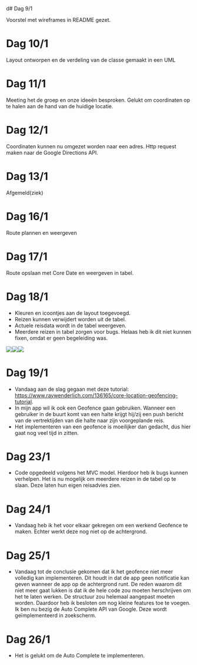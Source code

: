 d# Dag 9/1

Voorstel met wireframes in README gezet.

# Dag 10/1

Layout ontworpen en de verdeling van de classe gemaakt in een UML

# Dag 11/1

Meeting het de groep en onze ideeën besproken.
Gelukt om coordinaten op te halen aan de hand van de huidige locatie.

# Dag 12/1

Coordinaten kunnen nu omgezet worden naar een adres.
Http request maken naar de Google Directions API.

# Dag 13/1

Afgemeld(ziek)

# Dag 16/1

Route plannen en weergeven

# Dag 17/1

Route opslaan met Core Date en weergeven in tabel.

# Dag 18/1

* Kleuren en icoontjes aan de layout toegevoegd.
* Reizen kunnen verwijdert worden uit de tabel.
* Actuele reisdata wordt in de tabel weergeven.
* Meerdere reizen in tabel zorgen voor bugs. Helaas heb ik dit niet kunnen fixen, omdat er geen begeleiding was.
<p><img src=doc/homescreen.PNG><img src=doc/search_view.PNG><img src=doc/routes_view.PNG>

# Dag 19/1

* Vandaag aan de slag gegaan met deze tutorial: https://www.raywenderlich.com/136165/core-location-geofencing-tutorial.
* In mijn app wil ik ook een Geofence gaan gebruiken. Wanneer een gebruiker in de buurt komt van een halte krijgt hij/zij een push bericht van de vertrektijden van die halte naar zijn voorgeplande reis.
* Het implementeren van een geofence is moeilijker dan gedacht, dus hier gaat nog veel tijd in zitten.

# Dag 23/1

* Code opgedeeld volgens het MVC model. Hierdoor heb ik bugs kunnen verhelpen. Het is nu mogelijk om meerdere reizen in de tabel op te slaan. Deze laten hun eigen reisadvies zien.

# Dag 24/1

* Vandaag heb ik het voor elkaar gekregen om een werkend Geofence te maken. Echter werkt deze nog niet op de achtergrond. 

# Dag 25/1

* Vandaag tot de conclusie gekomen dat ik het geofence niet meer volledig kan implementeren. Dit houdt in dat de app geen notificatie kan geven wanneer de app op de achtergrond runt. De reden waarom dit niet meer gaat lukken is dat ik de hele code zou moeten herschrijven om het te laten werken. De structuur zou helemaal aangepast moeten worden. Daardoor heb ik besloten om nog kleine features toe te voegen. Ik ben nu bezig de Auto Complete API van Google. Deze wordt geïmplementeerd in zoekscherm.

# Dag 26/1
* Het is gelukt om de Auto Complete te implementeren.
